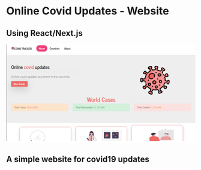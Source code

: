 # Online Covid Updates - Website

## Using React/Next.js

![Front Page Website Image](public/front-page.png)

## A simple website for covid19 updates
